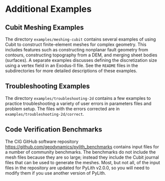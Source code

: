 # Additional Examples

## Cubit Meshing Examples

The directory `examples/meshing-cubit` contains several examples of using Cubit to construct finite-element meshes for complex geometry.
This includes features such as constructing nonplanar fault geometry from contours, constructing topography from a DEM, and merging sheet bodies (surfaces).
A separate examples discusses defining the discretization size using a vertex field in an Exodus-II file.
See the `README` files in the subdirectories for more detailed descriptions of these examples.

## Troubleshooting Examples

The directory `examples/troubleshooting-2d` contains a few examples to practice troubleshooting a variety of user errors in parameters files and problem setup.
The files with the errors corrected are in `examples/troubleshooting-2d/correct`.

## Code Verification Benchmarks

The CIG GitHub software repository <https://github.com/geodynamics/pylith_benchmarks> contains input files for a number of community benchmarks.
The benchmarks do not include the mesh files because they are so large; instead they include the Cubit journal files that can be used to generate the meshes.
Most, but not all, of the input files in the repository are updated for PyLith v2.0.0, so you will need to modify them if you use another version of PyLith.
